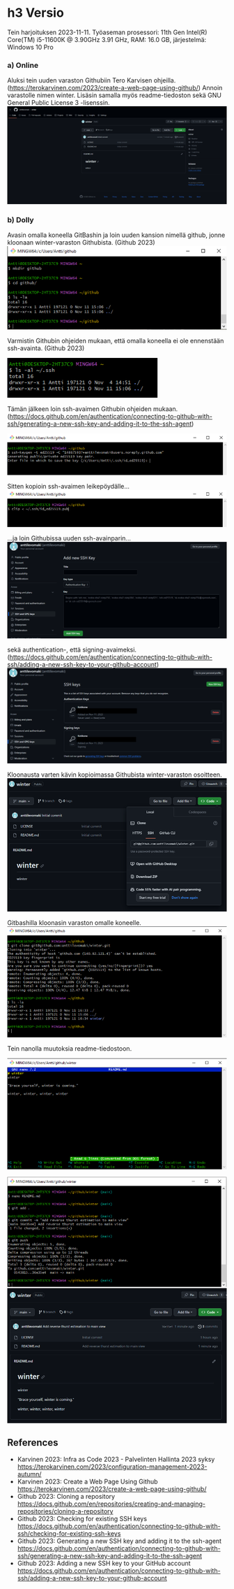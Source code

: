 # h3 Versio

Tein harjoituksen 2023-11-11. Työaseman prosessori: 11th Gen Intel(R) Core(TM) i5-11600K @ 3.90GHz 3.91 GHz, RAM: 16.0 GB, järjestelmä: Windows 10 Pro

### a) Online
Aluksi tein uuden varaston Githubiin Tero Karvisen ohjeilla. (https://terokarvinen.com/2023/create-a-web-page-using-github/) Annoin varastolle nimen winter. Lisäsin samalla myös readme-tiedoston sekä GNU General Public License 3 -lisenssin.
![](kuvat/h3-Versio/Capture2.PNG)

### b) Dolly
Avasin omalla koneella GitBashin ja loin uuden kansion nimellä github, jonne kloonaan winter-varaston Githubista. (Github 2023)
![](kuvat/h3-Versio/Capture3.PNG)

Varmistin Githubin ohjeiden mukaan, että omalla koneella ei ole ennenstään ssh-avainta. (Github 2023)

![](kuvat/h3-Versio/Capture4.PNG)

Tämän jälkeen loin ssh-avaimen Githubin ohjeiden mukaan. (https://docs.github.com/en/authentication/connecting-to-github-with-ssh/generating-a-new-ssh-key-and-adding-it-to-the-ssh-agent)

![](kuvat/h3-Versio/Capture6.PNG)

Sitten kopioin ssh-avaimen leikepöydälle...
![](kuvat/h3-Versio/Capture9.PNG)

...ja loin Githubissa uuden ssh-avainparin...
![](kuvat/h3-Versio/Capture10.PNG)

sekä authentication-, että signing-avaimeksi. (https://docs.github.com/en/authentication/connecting-to-github-with-ssh/adding-a-new-ssh-key-to-your-github-account)
![](kuvat/h3-Versio/Capture12.png)

Kloonausta varten kävin kopioimassa Githubista winter-varaston osoitteen.
![](kuvat/h3-Versio/Capture13.PNG)

Gitbashilla kloonasin varaston omalle koneelle.
![](kuvat/h3-Versio/Capture17.png)

Tein nanolla muutoksia readme-tiedostoon.

![](kuvat/h3-Versio/Capture24.PNG)


![](kuvat/h3-Versio/Capture22.PNG)
![](kuvat/h3-Versio/Capture23.PNG)


## References
- Karvinen 2023: Infra as Code 2023 - Palvelinten Hallinta 2023 syksy https://terokarvinen.com/2023/configuration-management-2023-autumn/
- Karvinen 2023: Create a Web Page Using Github https://terokarvinen.com/2023/create-a-web-page-using-github/
- Github 2023: Cloning a repository  https://docs.github.com/en/repositories/creating-and-managing-repositories/cloning-a-repository
- Github 2023: Checking for existing SSH keys https://docs.github.com/en/authentication/connecting-to-github-with-ssh/checking-for-existing-ssh-keys
- Github 2023: Generating a new SSH key and adding it to the ssh-agent https://docs.github.com/en/authentication/connecting-to-github-with-ssh/generating-a-new-ssh-key-and-adding-it-to-the-ssh-agent
- Github 2023: Adding a new SSH key to your GitHub account https://docs.github.com/en/authentication/connecting-to-github-with-ssh/adding-a-new-ssh-key-to-your-github-account
